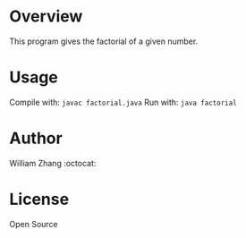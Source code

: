Overview
========

This program gives the factorial of a given number.


Usage
======
Compile with: `javac factorial.java`
Run with: `java factorial`

Author
=======
William Zhang :octocat:

License
=======
Open Source